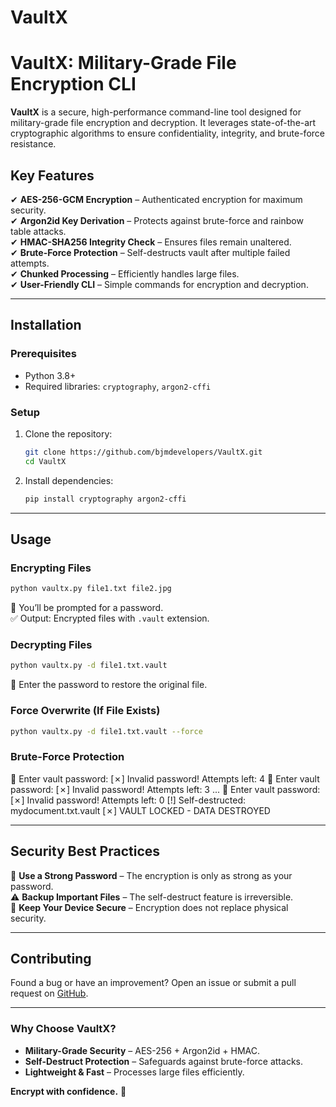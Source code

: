 # VaultX



# **VaultX: Military-Grade File Encryption CLI**  

**VaultX** is a secure, high-performance command-line tool designed for military-grade file encryption and decryption. It leverages state-of-the-art cryptographic algorithms to ensure confidentiality, integrity, and brute-force resistance.  

## **Key Features**  
✔ **AES-256-GCM Encryption** – Authenticated encryption for maximum security.  
✔ **Argon2id Key Derivation** – Protects against brute-force and rainbow table attacks.  
✔ **HMAC-SHA256 Integrity Check** – Ensures files remain unaltered.  
✔ **Brute-Force Protection** – Self-destructs vault after multiple failed attempts.  
✔ **Chunked Processing** – Efficiently handles large files.  
✔ **User-Friendly CLI** – Simple commands for encryption and decryption.  

---

## **Installation**  

### **Prerequisites**  
- Python 3.8+  
- Required libraries: `cryptography`, `argon2-cffi`  

### **Setup**  
1. Clone the repository:  
   ```sh
   git clone https://github.com/bjmdevelopers/VaultX.git
   cd VaultX
   ```  
2. Install dependencies:  
   ```sh
   pip install cryptography argon2-cffi
   ```  

---

## **Usage**  

### **Encrypting Files**  
```sh
python vaultx.py file1.txt file2.jpg
```  
🔑 You’ll be prompted for a password.  
✅ Output: Encrypted files with `.vault` extension.  

### **Decrypting Files**  
```sh
python vaultx.py -d file1.txt.vault
```  
🔑 Enter the password to restore the original file.  

### **Force Overwrite (If File Exists)**  
```sh
python vaultx.py -d file1.txt.vault --force
```  

### **Brute-Force Protection**  
🔑 Enter vault password:
[✗] Invalid password! Attempts left: 4
🔑 Enter vault password:
[✗] Invalid password! Attempts left: 3
...
🔑 Enter vault password:
[✗] Invalid password! Attempts left: 0
[!] Self-destructed: mydocument.txt.vault
[✗] VAULT LOCKED - DATA DESTROYED

---

## **Security Best Practices**  
🔐 **Use a Strong Password** – The encryption is only as strong as your password.  
⚠ **Backup Important Files** – The self-destruct feature is irreversible.  
💾 **Keep Your Device Secure** – Encryption does not replace physical security.  

---

## **Contributing**  
Found a bug or have an improvement? Open an issue or submit a pull request on [GitHub](https://github.com/yourusername/VaultX).  

---

### **Why Choose VaultX?**  
- **Military-Grade Security** – AES-256 + Argon2id + HMAC.  
- **Self-Destruct Protection** – Safeguards against brute-force attacks.  
- **Lightweight & Fast** – Processes large files efficiently.  

**Encrypt with confidence.** 🚀